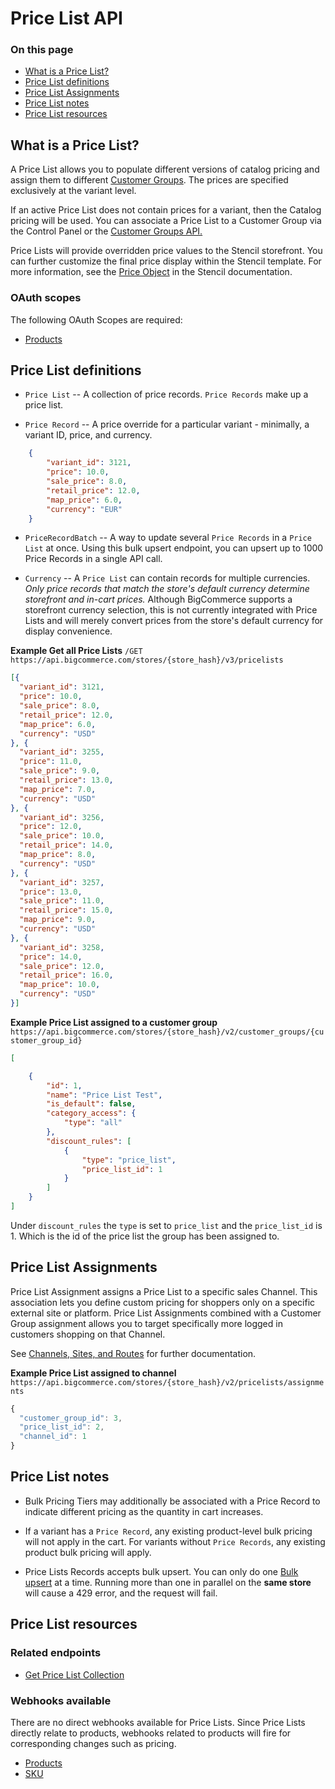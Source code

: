 # Price List API
<div class="otp" id="no-index">
	<h3> On this page </h3>
	<ul>
        <li><a href="#what-is-a-price-list?">What is a Price List?</a></li>
        <li><a href="#price-list-definitions">Price List definitions</a></li>
        <li><a href="#price-list-assignments">Price List Assignments</a></li>
        <li><a href="#price-list-notes">Price List notes</a></li>
        <li><a href="#price-list-resources">Price List resources</a></li>
	</ul>
</div>

## What is a Price List?

A Price List allows you to populate different versions of catalog pricing and assign them to different [Customer Groups](/api-reference/customer-subscribers/customers-api). The prices are specified exclusively at the variant level.

If an active Price List does not contain prices for a variant, then the Catalog pricing will be used. You can associate a Price List to a Customer Group via the Control Panel or the [Customer Groups API.](/api-reference/customer-subscribers/customers-api)

Price Lists will provide overridden price values to the Stencil storefront. You can further customize the final price display within the Stencil template. For more information, see the [Price Object](https://developer.bigcommerce.com/stencil-docs/reference-docs/global-objects-and-properties) in the Stencil documentation.

### OAuth scopes
The following OAuth Scopes are required:
* [Products](/api-docs/getting-started/basics/authentication#authentication_oauth-scopes)

## Price List definitions

- `Price List` -- A collection of price records. `Price Records` make up a price list.

- `Price Record` --  A price override for a particular variant - minimally, a variant ID, price, and currency.

```json
	{
		"variant_id": 3121,
		"price": 10.0,
		"sale_price": 8.0,
		"retail_price": 12.0,
		"map_price": 6.0,
		"currency": "EUR"
	}
```


- `PriceRecordBatch` -- A way to update several `Price Records` in a `Price List` at once. Using this bulk upsert endpoint, you can upsert up to 1000 Price Records in a single API call.

- `Currency` --  A `Price List` can contain records for multiple currencies. *Only price records that match the store's default currency determine storefront and in-cart prices.* Although BigCommerce supports a storefront currency selection, this is not currently integrated with Price Lists and will merely convert prices from the store's default currency for display convenience.

<!--
title: "Example Price List"
subtitle: ""
lineNumbers: true
-->

**Example Get all Price Lists**
`/GET https://api.bigcommerce.com/stores/{store_hash}/v3/pricelists`

```json
[{
  "variant_id": 3121,
  "price": 10.0,
  "sale_price": 8.0,
  "retail_price": 12.0,
  "map_price": 6.0,
  "currency": "USD"
}, {
  "variant_id": 3255,
  "price": 11.0,
  "sale_price": 9.0,
  "retail_price": 13.0,
  "map_price": 7.0,
  "currency": "USD"
}, {
  "variant_id": 3256,
  "price": 12.0,
  "sale_price": 10.0,
  "retail_price": 14.0,
  "map_price": 8.0,
  "currency": "USD"
}, {
  "variant_id": 3257,
  "price": 13.0,
  "sale_price": 11.0,
  "retail_price": 15.0,
  "map_price": 9.0,
  "currency": "USD"
}, {
  "variant_id": 3258,
  "price": 14.0,
  "sale_price": 12.0,
  "retail_price": 16.0,
  "map_price": 10.0,
  "currency": "USD"
}]
```

<!--
title: "Example Price List assigned to a customer group"
subtitle: ""
lineNumbers: true
-->

**Example Price List assigned to a customer group**
`https://api.bigcommerce.com/stores/{store_hash}/v2/customer_groups/{customer_group_id}`

```json
[

    {
        "id": 1,
        "name": "Price List Test",
        "is_default": false,
        "category_access": {
            "type": "all"
        },
        "discount_rules": [
            {
                "type": "price_list",
                "price_list_id": 1
            }
        ]
    }
]
```

Under `discount_rules` the `type` is set to `price_list` and the `price_list_id` is 1. Which is the id of the price list the group has been assigned to.

## Price List Assignments
Price List Assignment assigns a Price List to a specific sales Channel. This association lets you define custom pricing for shoppers only on a specific external site or platform. Price List Assignments combined with a Customer Group assignment allows you to target specifically more logged in customers shopping on that Channel.

See [Channels, Sites, and Routes](https://developer.bigcommerce.com/api-reference/cart-checkout/channels-listings-api) for further documentation.

**Example Price List assigned to channel**
`https://api.bigcommerce.com/stores/{store_hash}/v2/pricelists/assignments`

```js
{
  "customer_group_id": 3,
  "price_list_id": 2,
  "channel_id": 1
}

```


## Price List notes

- Bulk Pricing Tiers may additionally be associated with a Price Record to indicate different pricing as the quantity in cart increases.

- If a variant has a `Price Record`, any existing product-level bulk pricing will not apply in the cart.  For variants without `Price Records`, any existing product bulk pricing will apply.

- Price Lists Records accepts bulk upsert. You can only do one [Bulk upsert](https://developer.bigcommerce.com/api-reference/catalog/pricelists-api/price-lists-records/setpricelistrecordcollection) at a time. Running more than one in parallel on the **same store** will cause a 429 error, and the request will fail.

## Price List resources

### Related endpoints
* [Get Price List Collection](/api-reference/catalog/pricelists-api/price-lists/getpricelistcollection)

### Webhooks available

There are no direct webhooks available for Price Lists. Since Price Lists directly relate to products, webhooks related to products will fire for corresponding changes such as pricing.

* [Products](/api-docs/getting-started/webhooks/webhook-events#webhook-events_products)
* [SKU](/api-docs/getting-started/webhooks/webhook-events#webhook-events_sku)
